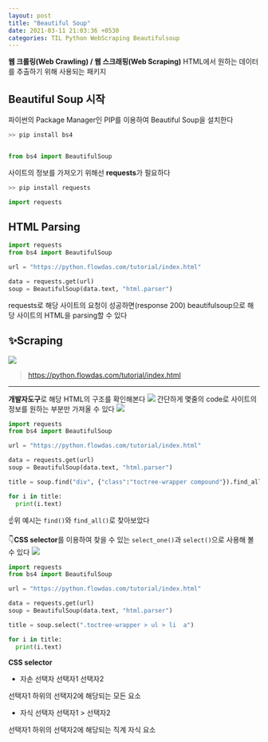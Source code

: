 ```yaml
---
layout: post
title: "Beautiful Soup"
date: 2021-03-11 21:03:36 +0530
categories: TIL Python WebScraping Beautifulsoup
---
```


**웹 크롤링(Web Crawling) / 웹 스크래핑(Web Scraping)**
HTML에서 원하는 데이터를 추출하기 위해 사용되는 패키지

## Beautiful Soup 시작

파이썬의 Package Manager인 PIP를 이용하여 Beautiful Soup을 설치한다

```python
>> pip install bs4


from bs4 import BeautifulSoup
```

사이트의 정보를 가져오기 위해선 **requests**가 필요하다

```python
>> pip install requests

import requests
```

## HTML Parsing

```python
import requests
from bs4 import BeautifulSoup

url = "https://python.flowdas.com/tutorial/index.html"

data = requests.get(url)
soup = BeautifulSoup(data.text, "html.parser")
```

requests로 해당 사이트의 요청이 성공하면(response 200) beautifulsoup으로 해당 사이트의 HTML을 parsing할 수 있다

## ✨Scraping

![](https://images.velog.io/images/action2thefuture/post/9c56b920-57b4-4e56-96fd-16ce09cbcfd9/%EC%98%88%EC%8B%9C%209.png)

> https://python.flowdas.com/tutorial/index.html

---

**개발자도구**로 해당 HTML의 구조를 확인해본다
![](https://images.velog.io/images/action2thefuture/post/084a3b79-e58b-4e74-a120-29bf4268f456/%EC%98%88%EC%8B%9C%2011.png)
간단하게 몇줄의 code로 사이트의 정보를 원하는 부분만 가져올 수 있다
![](https://images.velog.io/images/action2thefuture/post/586c35a1-5296-447a-abe8-0b717e86721f/%EC%98%88%EC%8B%9C%2010.png)

```python
import requests
from bs4 import BeautifulSoup

url = "https://python.flowdas.com/tutorial/index.html"

data = requests.get(url)
soup = BeautifulSoup(data.text, "html.parser")

title = soup.find("div", {"class":"toctree-wrapper compound"}).find_all("a")

for i in title:
  print(i.text)
```

☝위 예시는 `find()`와 `find_all()`로 찾아보았다

👇**CSS selector**를 이용하여 찾을 수 있는 `select_one()`과 `select()`으로 사용해 볼 수 있다
![](https://images.velog.io/images/action2thefuture/post/39d37a91-bc06-42c8-a761-1e22f6592a29/%EC%98%88%EC%8B%9C%2012.png)

```python
import requests
from bs4 import BeautifulSoup

url = "https://python.flowdas.com/tutorial/index.html"

data = requests.get(url)
soup = BeautifulSoup(data.text, "html.parser")

title = soup.select(".toctree-wrapper > ul > li  a")

for i in title:
  print(i.text)
```

**CSS selector**

- 자손 선택자
  선택자1 선택자2

선택자1 하위의 선택자2에 해당되는 모든 요소

- 자식 선택자
  선택자1 > 선택자2

선택자1 하위의 선택자2에 해당되는 직계 자식 요소
